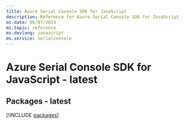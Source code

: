 ```yaml
---
title: Azure Serial Console SDK for JavaScript
description: Reference for Azure Serial Console SDK for JavaScript
ms.date: 06/07/2024
ms.topic: reference
ms.devlang: javascript
ms.service: serialconsole
---
```

# Azure Serial Console SDK for JavaScript - latest
## Packages - latest
[!INCLUDE [packages](serial-console-index.md)]